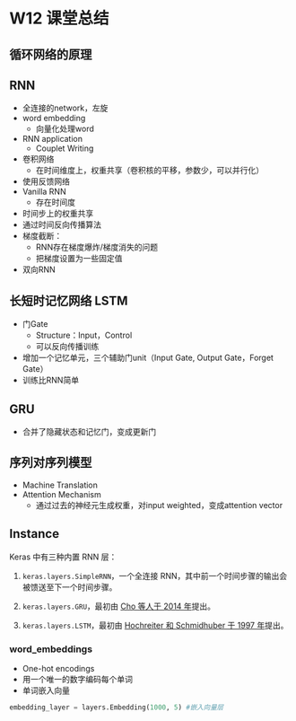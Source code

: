 # W12 课堂总结

## 循环网络的原理

## RNN
- 全连接的network，左旋
- word embedding
  - 向量化处理word
- RNN application
  - Couplet Writing
- 卷积网络
  - 在时间维度上，权重共享（卷积核的平移，参数少，可以并行化）
- 使用反馈网络
- Vanilla RNN
  - 存在时间度
- 时间步上的权重共享
- 通过时间反向传播算法
- 梯度截断：
  - RNN存在梯度爆炸/梯度消失的问题
  - 把梯度设置为一些固定值
- 双向RNN


## 长短时记忆网络 LSTM
- 门Gate
  - Structure：Input，Control
  - 可以反向传播训练
- 增加一个记忆单元，三个辅助门unit（Input Gate, Output Gate，Forget Gate）
- 训练比RNN简单


## GRU
- 合并了隐藏状态和记忆门，变成更新门

## 序列对序列模型
- Machine Translation
- Attention Mechanism
  - 通过过去的神经元生成权重，对input weighted，变成attention vector

## Instance
Keras 中有三种内置 RNN 层：

1. `keras.layers.SimpleRNN`，一个全连接 RNN，其中前一个时间步骤的输出会被馈送至下一个时间步骤。

2. `keras.layers.GRU`，最初由 [Cho 等人于 2014 年](https://arxiv.org/abs/1406.1078)提出。

3. `keras.layers.LSTM`，最初由 [Hochreiter 和 Schmidhuber 于 1997 年](https://www.bioinf.jku.at/publications/older/2604.pdf)提出。

### word_embeddings
- One-hot encodings
- 用一个唯一的数字编码每个单词
- 单词嵌入向量
```python
embedding_layer = layers.Embedding(1000, 5) #嵌入向量层
```

